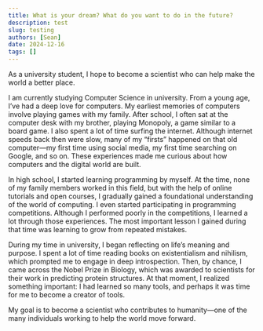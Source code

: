 ```yaml
---
title: What is your dream? What do you want to do in the future?
description: test
slug: testing
authors: [Sean]
date: 2024-12-16
tags: []
---
```


As a university student, I hope to become a scientist who can help make the world a better place.
<!-- truncate -->
I am currently studying Computer Science in university. From a young age, I’ve had a deep love for computers. My earliest memories of computers involve playing games with my family. After school, I often sat at the computer desk with my brother, playing Monopoly, a game similar to a board game. I also spent a lot of time surfing the internet. Although internet speeds back then were slow, many of my “firsts” happened on that old computer—my first time using social media, my first time searching on Google, and so on. These experiences made me curious about how computers and the digital world are built.

In high school, I started learning programming by myself. At the time, none of my family members worked in this field, but with the help of online tutorials and open courses, I gradually gained a foundational understanding of the world of computing. I even started participating in programming competitions. Although I performed poorly in the competitions, I learned a lot through those experiences. The most important lesson I gained during that time was learning to grow from repeated mistakes.

During my time in university, I began reflecting on life’s meaning and purpose. I spent a lot of time reading books on existentialism and nihilism, which prompted me to engage in deep introspection. Then, by chance, I came across the Nobel Prize in Biology, which was awarded to scientists for their work in predicting protein structures. At that moment, I realized something important: I had learned so many tools, and perhaps it was time for me to become a creator of tools.

My goal is to become a scientist who contributes to humanity—one of the many individuals working to help the world move forward.